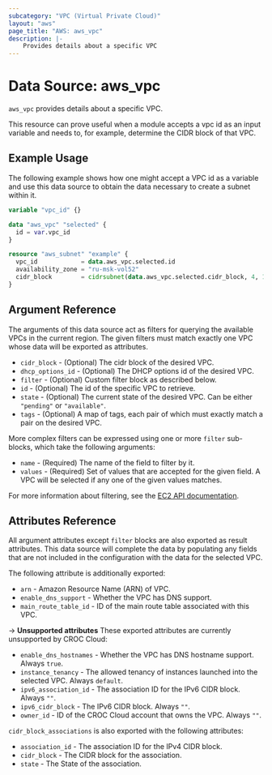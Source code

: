 ```yaml
---
subcategory: "VPC (Virtual Private Cloud)"
layout: "aws"
page_title: "AWS: aws_vpc"
description: |-
    Provides details about a specific VPC
---
```


# Data Source: aws_vpc

`aws_vpc` provides details about a specific VPC.

This resource can prove useful when a module accepts a vpc id as
an input variable and needs to, for example, determine the CIDR block of that
VPC.

## Example Usage

The following example shows how one might accept a VPC id as a variable
and use this data source to obtain the data necessary to create a subnet
within it.

```terraform
variable "vpc_id" {}

data "aws_vpc" "selected" {
  id = var.vpc_id
}

resource "aws_subnet" "example" {
  vpc_id            = data.aws_vpc.selected.id
  availability_zone = "ru-msk-vol52"
  cidr_block        = cidrsubnet(data.aws_vpc.selected.cidr_block, 4, 1)
}
```

## Argument Reference

The arguments of this data source act as filters for querying the available
VPCs in the current region. The given filters must match exactly one
VPC whose data will be exported as attributes.

* `cidr_block` - (Optional) The cidr block of the desired VPC.
* `dhcp_options_id` - (Optional) The DHCP options id of the desired VPC.
* `filter` - (Optional) Custom filter block as described below.
* `id` - (Optional) The id of the specific VPC to retrieve.
* `state` - (Optional) The current state of the desired VPC.
  Can be either `"pending"` or `"available"`.
* `tags` - (Optional) A map of tags, each pair of which must exactly match
  a pair on the desired VPC.

More complex filters can be expressed using one or more `filter` sub-blocks,
which take the following arguments:

* `name` - (Required) The name of the field to filter by it.
* `values` - (Required) Set of values that are accepted for the given field.
  A VPC will be selected if any one of the given values matches.

For more information about filtering, see the [EC2 API documentation][describe-vpcs].

## Attributes Reference

All argument attributes except `filter` blocks are also exported as
result attributes. This data source will complete the data by populating
any fields that are not included in the configuration with the data for
the selected VPC.

The following attribute is additionally exported:

* `arn` - Amazon Resource Name (ARN) of VPC.
* `enable_dns_support` - Whether the VPC has DNS support.
* `main_route_table_id` - ID of the main route table associated with this VPC.

->  **Unsupported attributes**
These exported attributes are currently unsupported by CROC Cloud:

* `enable_dns_hostnames` - Whether the VPC has DNS hostname support. Always `true`.
* `instance_tenancy` - The allowed tenancy of instances launched into the selected VPC. Always `default`.
* `ipv6_association_id` - The association ID for the IPv6 CIDR block. Always `""`.
* `ipv6_cidr_block` - The IPv6 CIDR block. Always `""`.
* `owner_id` - ID of the CROC Cloud account that owns the VPC. Always `""`.

`cidr_block_associations` is also exported with the following attributes:

* `association_id` - The association ID for the IPv4 CIDR block.
* `cidr_block` - The CIDR block for the association.
* `state` - The State of the association.

[describe-vpcs]: https://docs.cloud.croc.ru/en/api/ec2/vpcs/DescribeVpcs.html
